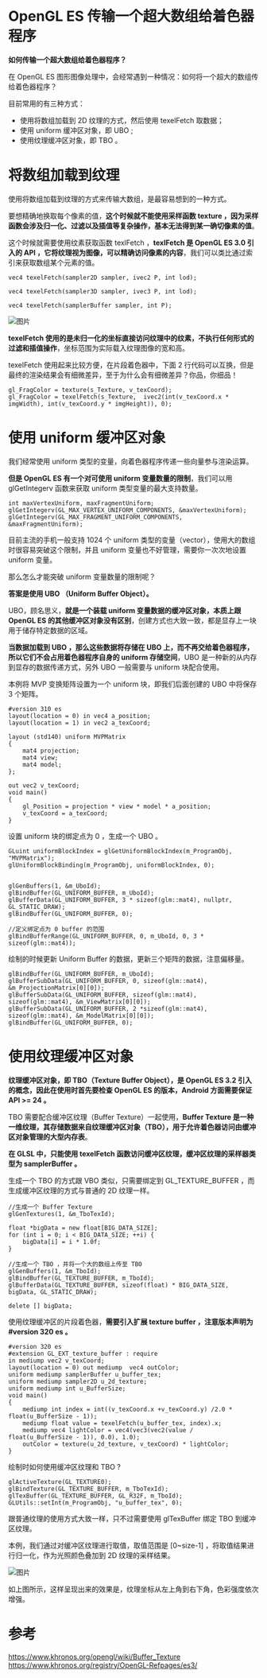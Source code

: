 # OpenGL ES 传输一个超大数组给着色器程序

**如何传输一个超大数组给着色器程序？**



在 OpenGL ES 图形图像处理中，会经常遇到一种情况：如何将一个超大的数组传给着色器程序？



目前常用的有三种方式：



- 使用将数组加载到 2D 纹理的方式，然后使用 texelFetch 取数据；
- 使用 uniform 缓冲区对象，即 UBO ;
- 使用纹理缓冲区对象，即 TBO 。



# **将数组加载到纹理**



使用将数组加载到纹理的方式来传输大数组，是最容易想到的一种方式。



要想精确地换取每个像素的值，**这个时候就不能使用采样函数 texture ，因为采样函数会涉及归一化、过滤以及插值等复杂操作，基本无法得到某一确切像素的值**。



这个时候就需要使用纹素获取函数 texlFetch ，**texlFetch 是 OpenGL ES 3.0 引入的 API ，它将纹理视为图像，可以精确访问像素的内容**，我们可以类比通过索引来获取数组某个元素的值。



```
vec4 texelFetch(sampler2D sampler, ivec2 P, int lod);

vec4 texelFetch(sampler3D sampler, ivec3 P, int lod);

vec4 texelFetch(samplerBuffer sampler, int P);
```



![图片](assets/036_传输一个超大数组给着色器程序/640.png)



**texelFetch 使用的是未归一化的坐标直接访问纹理中的纹素，不执行任何形式的过滤和插值操作**，坐标范围为实际载入纹理图像的宽和高。



texelFetch 使用起来比较方便，在片段着色器中，下面 2 行代码可以互换，但是最终的渲染结果会有细微差异，至于为什么会有细微差异？你品，你细品！



```
gl_FragColor = texture(s_Texture, v_texCoord);
gl_FragColor = texelFetch(s_Texture,  ivec2(int(v_texCoord.x * imgWidth), int(v_texCoord.y * imgHeight)), 0);
```

#  

# **使用 uniform 缓冲区对象**



我们经常使用 uniform 类型的变量，向着色器程序传递一些向量参与渲染运算。



**但是 OpenGL ES 有一个对可使用 uniform 变量数量的限制**，我们可以用 glGetIntegerv 函数来获取 uniform 类型变量的最大支持数量。



```
int maxVertexUniform, maxFragmentUniform;
glGetIntegerv(GL_MAX_VERTEX_UNIFORM_COMPONENTS, &maxVertexUniform);
glGetIntegerv(GL_MAX_FRAGMENT_UNIFORM_COMPONENTS, &maxFragmentUniform);
```



目前主流的手机一般支持 1024 个 uniform 类型的变量（vector），使用大的数组时很容易突破这个限制，并且 uniform 变量也不好管理，需要你一次次地设置 uniform 变量。



那么怎么才能突破 uniform 变量数量的限制呢？



**答案是使用 UBO （Uniform Buffer Object）。**



UBO，顾名思义，**就是一个装载 uniform 变量数据的缓冲区对象，本质上跟 OpenGL ES 的其他缓冲区对象没有区别**，创建方式也大致一致，都是显存上一块用于储存特定数据的区域。



**当数据加载到 UBO ，那么这些数据将存储在 UBO 上，而不再交给着色器程序，所以它们不会占用着色器程序自身的 uniform 存储空间**，UBO 是一种新的从内存到显存的数据传递方式，另外 UBO 一般需要与 uniform 块配合使用。



本例将 MVP 变换矩阵设置为一个 uniform 块，即我们后面创建的 UBO 中将保存 3 个矩阵。



```
#version 310 es
layout(location = 0) in vec4 a_position;
layout(location = 1) in vec2 a_texCoord;

layout (std140) uniform MVPMatrix
{
    mat4 projection;
    mat4 view;
    mat4 model;
};

out vec2 v_texCoord;
void main()
{
    gl_Position = projection * view * model * a_position;
    v_texCoord = a_texCoord;
}
```



设置 uniform 块的绑定点为 0 ，生成一个 UBO 。



```
GLuint uniformBlockIndex = glGetUniformBlockIndex(m_ProgramObj, "MVPMatrix");
glUniformBlockBinding(m_ProgramObj, uniformBlockIndex, 0);


glGenBuffers(1, &m_UboId);
glBindBuffer(GL_UNIFORM_BUFFER, m_UboId);
glBufferData(GL_UNIFORM_BUFFER, 3 * sizeof(glm::mat4), nullptr, GL_STATIC_DRAW);
glBindBuffer(GL_UNIFORM_BUFFER, 0);

//定义绑定点为 0 buffer 的范围
glBindBufferRange(GL_UNIFORM_BUFFER, 0, m_UboId, 0, 3 * sizeof(glm::mat4));
```



绘制的时候更新 Uniform Buffer 的数据，更新三个矩阵的数据，注意偏移量。



```
glBindBuffer(GL_UNIFORM_BUFFER, m_UboId);
glBufferSubData(GL_UNIFORM_BUFFER, 0, sizeof(glm::mat4), &m_ProjectionMatrix[0][0]);
glBufferSubData(GL_UNIFORM_BUFFER, sizeof(glm::mat4), sizeof(glm::mat4), &m_ViewMatrix[0][0]);
glBufferSubData(GL_UNIFORM_BUFFER, 2 *sizeof(glm::mat4), sizeof(glm::mat4), &m_ModelMatrix[0][0]);
glBindBuffer(GL_UNIFORM_BUFFER, 0);
```

#  

# **使用纹理缓冲区对象**



**纹理缓冲区对象，即 TBO（Texture Buffer Object），是 OpenGL ES 3.2 引入的概念，因此在使用时首先要检查 OpenGL ES 的版本，Android 方面需要保证 API >= 24 。**



TBO 需要配合缓冲区纹理（Buffer Texture）一起使用，**Buffer Texture 是一种一维纹理，其存储数据来自纹理缓冲区对象（TBO），用于允许着色器访问由缓冲区对象管理的大型内存表**。



**在 GLSL 中，只能使用 texelFetch 函数访问缓冲区纹理，缓冲区纹理的采样器类型为 samplerBuffer 。**



生成一个 TBO 的方式跟 VBO 类似，只需要绑定到 GL_TEXTURE_BUFFER ，而生成缓冲区纹理的方式与普通的 2D 纹理一样。



```
//生成一个 Buffer Texture 
glGenTextures(1, &m_TboTexId);

float *bigData = new float[BIG_DATA_SIZE];
for (int i = 0; i < BIG_DATA_SIZE; ++i) {
    bigData[i] = i * 1.0f;
}

//生成一个 TBO ，并将一个大的数组上传至 TBO 
glGenBuffers(1, &m_TboId);
glBindBuffer(GL_TEXTURE_BUFFER, m_TboId);
glBufferData(GL_TEXTURE_BUFFER, sizeof(float) * BIG_DATA_SIZE, bigData, GL_STATIC_DRAW);

delete [] bigData;
```



使用纹理缓冲区的片段着色器，**需要引入扩展 texture buffer ，注意版本声明为 #version 320 es 。**



```
#version 320 es
#extension GL_EXT_texture_buffer : require
in mediump vec2 v_texCoord;
layout(location = 0) out mediump  vec4 outColor;
uniform mediump samplerBuffer u_buffer_tex;
uniform mediump sampler2D u_2d_texture;
uniform mediump int u_BufferSize;
void main()
{
    mediump int index = int((v_texCoord.x +v_texCoord.y) /2.0 * float(u_BufferSize - 1));
    mediump float value = texelFetch(u_buffer_tex, index).x;
    mediump vec4 lightColor = vec4(vec3(vec2(value / float(u_BufferSize - 1)), 0.0), 1.0);
    outColor = texture(u_2d_texture, v_texCoord) * lightColor;
}
```



绘制时如何使用缓冲区纹理和 TBO ?



```
glActiveTexture(GL_TEXTURE0);
glBindTexture(GL_TEXTURE_BUFFER, m_TboTexId);
glTexBuffer(GL_TEXTURE_BUFFER, GL_R32F, m_TboId);
GLUtils::setInt(m_ProgramObj, "u_buffer_tex", 0);
```



跟普通纹理的使用方式大致一样，只不过需要使用 glTexBuffer 绑定 TBO 到缓冲区纹理。



本例，我们通过对缓冲区纹理进行取值，取值范围是 [0~size-1] ，将取值结果进行归一化，作为光照颜色叠加到 2D 纹理的采样结果。



![图片](assets/036_传输一个超大数组给着色器程序/640-1702035075614-549.jpeg)



如上图所示，这样呈现出来的效果是，纹理坐标从左上角到右下角，色彩强度依次增强。



# **参考**

https://www.khronos.org/opengl/wiki/Buffer_Texture
https://www.khronos.org/registry/OpenGL-Refpages/es3/